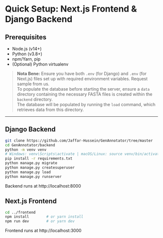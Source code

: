 # Quick Setup: Next.js Frontend & Django Backend

## Prerequisites
- Node.js (v14+)
- Python (v3.8+)
- npm/Yarn, pip
- (Optional) Python virtualenv

> **Nota Bene:** Ensure you have both `.env` (for Django) and `.env` (for Next.js) files set up with required environment variables. Request sample from us. <br>
To populate the database before starting the server, ensure a `data` directory containing the necessary FASTA files is created within the `backend` directory. <br>
The database will be populated by running the `load` command, which retrieves data from this directory.

---

## Django Backend

```bash
git clone https://github.com/Jaffar-Hussein/GenAnnotator/tree/master
cd GenAnnotator/backend
python -m venv venv
# Windows: venv\Scripts\activate | macOS/Linux: source venv/bin/activate
pip install -r requirements.txt
python manage.py migrate
python manage.py createsuperuser
python manage.py load
python manage.py runserver
```
Backend runs at http://localhost:8000

## Next.js Frontend

```bash
cd ../frontend
npm install        # or yarn install
npm run dev        # or yarn dev
```

Frontend runs at http://localhost:3000

